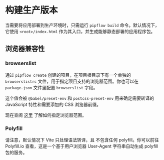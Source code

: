 # 构建生产版本

当需要将应用部署到生产环境时，只需运行 `pipflow build` 命令。默认情况下，它使用 `<root>/index.html` 作为其入口，并生成能够静态部署的应用程序包。


## 浏览器兼容性

### browserslist

通过 `pipflow create` 创建的项目，在项目根目录下有一个单独的 `browserslistrc` 文件，用于指定项目支持的浏览器范围。你也可以在  `package.json` 文件里配置 `browserslist` 字段。

这个值会被 `@babel/preset-env` 和 `postcss-preset-env` 用来确定需要转译的 JavaScript 特性和需要添加的 CSS 浏览器前缀。

现在查阅 [这里](https://github.com/browserslist/browserslist) 了解如何指定浏览器范围。


### Polyfill

请注意，默认情况下 Vite 只处理语法转译，且 不包含任何 polyfill。你可以前往 Polyfill.io 查看，这是一个基于用户浏览器 User-Agent 字符串自动生成 polyfill 包的服务。

